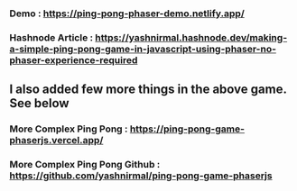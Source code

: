### Demo : https://ping-pong-phaser-demo.netlify.app/
### Hashnode Article : https://yashnirmal.hashnode.dev/making-a-simple-ping-pong-game-in-javascript-using-phaser-no-phaser-experience-required


## I also added few more things in the above game. See below
### More Complex Ping Pong : https://ping-pong-game-phaserjs.vercel.app/
### More Complex Ping Pong Github : https://github.com/yashnirmal/ping-pong-game-phaserjs
